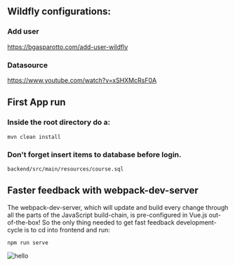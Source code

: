 ## Wildfly configurations:
### Add user
https://bgasparotto.com/add-user-wildfly
### Datasource
https://www.youtube.com/watch?v=xSHXMcRsF0A

## First App run
### Inside the root directory do a:
```
mvn clean install
```

### Don't forget insert items to database before login.
```
backend/src/main/resources/course.sql
```

## Faster feedback with webpack-dev-server
The webpack-dev-server, which will update and build every change through all the parts of the JavaScript build-chain, is pre-configured in Vue.js out-of-the-box! So the only thing needed to get fast feedback development-cycle is to cd into frontend and run:
```
npm run serve
```

![hello](screenshots/app.png)